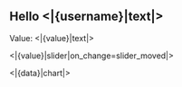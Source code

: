 ## Hello <|{username}|text|>

Value: <|{value}|text|>

<|{value}|slider|on_change=slider_moved|>

<|{data}|chart|>
